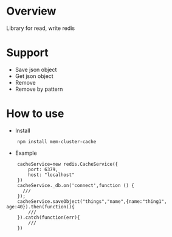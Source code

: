 # Overview
Library for read, write redis 

# Support
* Save json object
* Get json object
* Remove
* Remove by pattern

# How to use
- Install
```
    npm install mem-cluster-cache
```

- Example
```
    cacheService=new redis.CacheService({
        port: 6379,          
        host: "localhost"
    })
    cacheService._db.on('connect',function () {
      ///
    });
    cacheService.saveObject("things","name",{name:"thing1", age:40}).then(function(){
        ///
    }).catch(function(err){
        ///
    })

```
